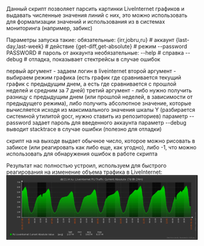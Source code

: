 Данный скрипт позволяет парсить картинки LiveInternet графиков и выдавать численные значения линий с них, это можно использовать для формализации значений и использования из в системах мониторинга (например, забикс)

Параметры запуска такие:
  обязательные:
   {irr,jobru,ru} # аккаунт
   {last-day,last-week} # действие
   {get-diff,get-absolute} # режим
   --password PASSWORD # пароль от аккаунта
  необязательные:
   --help # справка
   --debug # отладка, показывает стектрейсы в случае ошибок 

первый аргумент - задаем логин в liveinternet 
второй аргумент - выбираем режим графика (есть график где сравнивается текущий график с предыдущим днем, а есть где сравнивается с прошлой неделей и средним за 7 дней) 
третий аргумент - либо нужно получить разницу с предыдущим днем (или прошлой неделей, в зависимости от предыдущего режима), либо получить абсолютное значение, которые вычисляется исходя из максимального значения шкалы Y (разбирается системной утилитой gocr, нужно ставить из репозиториев)
параметр --password задает пароль для введенного аккаунта
параметр --debug выводит stacktrace в случае ошибки (полезно для отладки)

скрипт на на выходе выдает обычное число, которое можно рисовать в забиксе (или реагировать как либо еще, как угодно), либо -1, что можно использовать для обнаружения ошибок в работе скрипта

Результат нас полностью устроил, используем для быстрого реагирования на изменение объема трафика в LiveInternet: 
![скрин из забикса](2016-05-13_01-25-22.png "")
 

